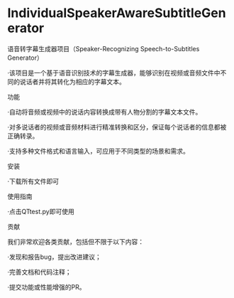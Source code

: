 # IndividualSpeakerAwareSubtitleGenerator
语音转字幕生成器项目（Speaker-Recognizing Speech-to-Subtitles Generator）

  ·该项目是一个基于语音识别技术的字幕生成器，能够识别在视频或音频文件中不同的说话者并将其转化为相应的字幕文本。



功能

  ·自动将音频或视频中的说话内容转换成带有人物分割的字幕文本文件。

  ·对多说话者的视频或音频材料进行精准转换和区分，保证每个说话者的信息都被正确转录。

  ·支持多种文件格式和语言输入，可应用于不同类型的场景和需求。



安装

  ·下载所有文件即可



使用指南

  ·点击QTtest.py即可使用



贡献

我们非常欢迎各类贡献，包括但不限于以下内容：

  ·发现和报告bug，提出改进建议；

  ·完善文档和代码注释；

  ·提交功能或性能增强的PR。
